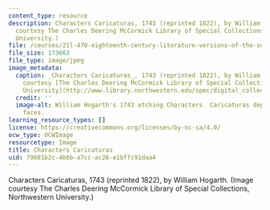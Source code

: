 ```yaml
---
content_type: resource
description: Characters Caricaturas, 1743 (reprinted 1822), by William Hogarth. (Image
  courtesy The Charles Deering McCormick Library of Special Collections, Northwestern
  University.)
file: /courses/21l-470-eighteenth-century-literature-versions-of-the-self-in-18th-c-britain-spring-2003/79081b2c4b6ba7ccac26e1bffc91daa4_21l-470s03.jpg
file_size: 173663
file_type: image/jpeg
image_metadata:
  caption: _Characters Caricaturas_, 1743 (reprinted 1822), by William Hogarth. (Image
    courtesy [The Charles Deering McCormick Library of Special Collections, Northwestern
    University](http://www.library.northwestern.edu/spec/digital_collections.html#hogarth/Physiognomics3.html).)
  credit: ''
  image-alt: William Hogarth's 1743 etching Characters  Caricaturas depicting many
    faces.
learning_resource_types: []
license: https://creativecommons.org/licenses/by-nc-sa/4.0/
ocw_type: OCWImage
resourcetype: Image
title: Characters Caricaturas
uid: 79081b2c-4b6b-a7cc-ac26-e1bffc91daa4
---
```

Characters Caricaturas, 1743 (reprinted 1822), by William Hogarth. (Image courtesy The Charles Deering McCormick Library of Special Collections, Northwestern University.)